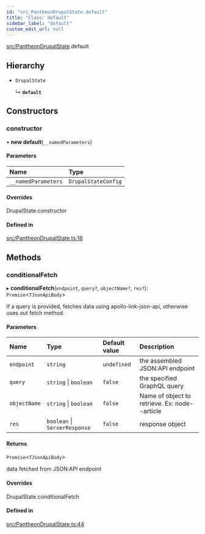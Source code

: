```yaml
---
id: "src_PantheonDrupalState.default"
title: "Class: default"
sidebar_label: "default"
custom_edit_url: null
---
```


[src/PantheonDrupalState](../modules/src_PantheonDrupalState.md).default

## Hierarchy

- `DrupalState`

  ↳ **`default`**

## Constructors

### constructor

• **new default**(`__namedParameters`)

#### Parameters

| Name | Type |
| :------ | :------ |
| `__namedParameters` | `DrupalStateConfig` |

#### Overrides

DrupalState.constructor

#### Defined in

[src/PantheonDrupalState.ts:16](https://github.com/backlineint/decoupled-kit-js/blob/e3833b5/packages/drupal-kit/src/PantheonDrupalState.ts#L16)

## Methods

### conditionalFetch

▸ **conditionalFetch**(`endpoint`, `query?`, `objectName?`, `res?`): `Promise`<`TJsonApiBody`\>

If a query is provided, fetches data using apollo-link-json-api, otherwise uses out fetch method.

#### Parameters

| Name | Type | Default value | Description |
| :------ | :------ | :------ | :------ |
| `endpoint` | `string` | `undefined` | the assembled JSON:API endpoint |
| `query` | `string` \| `boolean` | `false` | the specified GraphQL query |
| `objectName` | `string` \| `boolean` | `false` | Name of object to retrieve. Ex: node--article |
| `res` | `boolean` \| `ServerResponse` | `false` | response object |

#### Returns

`Promise`<`TJsonApiBody`\>

data fetched from JSON:API endpoint

#### Overrides

DrupalState.conditionalFetch

#### Defined in

[src/PantheonDrupalState.ts:44](https://github.com/backlineint/decoupled-kit-js/blob/e3833b5/packages/drupal-kit/src/PantheonDrupalState.ts#L44)
